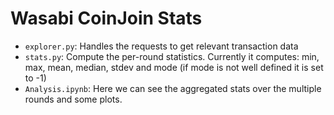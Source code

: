 # Wasabi CoinJoin Stats

* `explorer.py`: Handles the requests to get relevant transaction data
* `stats.py`: Compute the per-round statistics. Currently it computes: min, max, mean, median, stdev and mode (if mode is not well defined it is set to -1)
* `Analysis.ipynb`: Here we can see the aggregated stats over the multiple rounds and some plots.